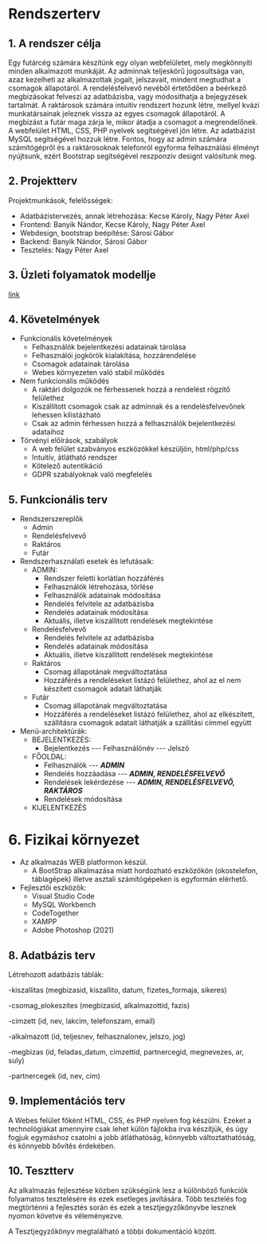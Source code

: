 # Rendszerterv

## 1. A rendszer célja
Egy futárcég számára készítünk egy olyan webfelületet, mely megkönnyíti minden alkalmazott munkáját. Az adminnak teljeskörű jogosultsága van, azaz kezelheti az alkalmazottak jogait, jelszavait, mindent megtudhat a csomagok állapotáról. A rendelésfelvevő nevéből értetődően a beérkező megbízásokat felveszi az adatbázisba, vagy módosíthatja a bejegyzések tartalmát. A raktárosok számára intuitív rendszert hozunk létre, mellyel kvázi munkatársainak jeleznek vissza az egyes csomagok állapotáról. A megbízást a futár maga zárja le, mikor átadja a csomagot a megrendelőnek. A webfelület HTML, CSS, PHP nyelvek segítségével jön létre. Az adatbázist MySQL segítségével  hozzuk létre. Fontos, hogy az admin számára számítógépről és a raktárosoknak telefonról egyforma felhasználási élményt nyújtsunk, ezért Bootstrap segítségével reszponzív designt valósítunk meg.

## 2. Projektterv
Projektmunkások, felelősségek:
- Adatbázistervezés, annak létrehozása: Kecse Károly, Nagy Péter Axel
- Frontend: Banyik Nándor, Kecse Károly, Nagy Péter Axel
- Webdesign, bootstrap beépítése: Sárosi Gábor
- Backend: Banyik Nándor, Sárosi Gábor
- Tesztelés: Nagy Péter Axel

## 3. Üzleti folyamatok modellje
[link](https://app.diagrams.net/#G1etz7i0_VDxqo2UWqLyRIaN9u90P9lURz)

## 4. Követelmények
 - Funkcionális követelmények
    -  Felhasználók bejelentkezési adatainak tárolása
    -  Felhasználói jogkörök kialakítása, hozzárendelése
    - Csomagok adatainak tárolása
    - Webes környezeten való stabil működés
 - Nem funkcionális működés
    - A raktári dolgozók ne férhessenek hozzá a rendelést rögzítő felülethez
    - Kiszállított csomagok csak az adminnak és a rendelésfelvevőnek lehessen kilistázható
    - Csak az admin férhessen hozzá a felhasználók bejelentkezési adataihoz
 - Törvényi előírások, szabályok
    - A web felület szabványos eszközökkel készüljön, html/php/css
    - Intuitív, átlátható rendszer
    - Kötelező autentikáció
    - GDPR szabályoknak való megfelelés

## 5. Funkcionális terv
 - Rendszerszereplők
    - Admin
    - Rendelésfelvevő
    - Raktáros
    - Futár
 - Rendszerhasználati esetek és lefutásaik:
    - ADMIN:
        - Rendszer feletti korlátlan hozzáférés
        - Felhasználók létrehozása, törlése
        - Felhasználók adatainak módosítása
        - Rendelés felvitele az adatbázisba
        - Rendelés adatainak módosítása
        - Aktuális, illetve kiszállított rendelések megtekintése
     - Rendelésfelvevő
        - Rendelés felvitele az adatbázisba
        - Rendelés adatainak módosítása
        - Aktuális, illetve kiszállított rendelések megtekintése
    - Raktáros
        - Csomag állapotának megváltoztatása
        - Hozzáférés a rendeléseket listázó felülethez, ahol az el nem készített csomagok adatait láthatják
    - Futár
        - Csomag állapotának megváltoztatása
        - Hozzáférés a rendeléseket listázó felülethez, ahol az elkészített, szállításra csomagok adatait láthatják a szállítási címmel együtt
 - Menü-architektúrák:
    - BEJELENTKEZÉS:
        - Bejelentkezés
            --- Felhasználónév
            --- Jelszó
    - FŐOLDAL:
        - Felhasználók --- ***ADMIN***
        - Rendelés hozzáadása --- ***ADMIN, RENDELÉSFELVEVŐ***
        - Rendelések lekérdezése --- ***ADMIN, RENDELÉSFELVEVŐ, RAKTÁROS***
        - Rendelések módosítása 
    - KIJELENTKEZÉS

# 6. Fizikai környezet
 - Az alkalmazás WEB platformon készül.
    - A BootStrap alkalmazása miatt hordozható eszközökön (okostelefon, táblagépek) illetve asztali számítógépeken is egyformán elérhető.
 - Fejlesztői eszközök:
    - Visual Studio Code
    - MySQL Workbench
    - CodeTogether
    - XAMPP
    - Adobe Photoshop (2021)


##  8. Adatbázis terv

Létrehozott adatbázis táblák: 

-kiszallitas (megbizasid, kiszallito, datum, fizetes_formaja, sikeres)

-csomag_elokeszites (megbizasid, alkalmazottid, fazis)

-cimzett (id, nev, lakcim, telefonszam, email)

-alkalmazott (id, teljesnev, felhasznalonev, jelszo, jog)

-megbizas (id, feladas_datum, cimzettid, partnercegid, megnevezes, ar, suly)

-partnercegek (id, nev, cim)

## 9. Implementációs terv

A Webes felület főként HTML, CSS, és PHP nyelven fog készülni.
Ezeket a technológiákat amennyire csak lehet külön fájlokba írva készítjük, 
és úgy fogjuk egymáshoz csatolni a jobb átláthatóság,
könnyebb változtathatóság, és könnyebb bővítés érdekében.

## 10. Tesztterv 

Az alkalmazás fejlesztése közben szükségünk lesz a különböző funkciók folyamatos tesztelésére és ezek esetleges javítására. 
Több tesztelés fog megtörténni a fejlesztés során és ezek a tesztjegyzőkönyvbe lesznek nyomon követve és véleményezve.

A Tesztjegyzőkönyv megtalálható a többi dokumentáció között.
